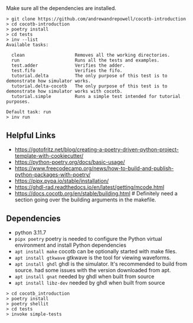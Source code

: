 ##

Make sure all the dependencies are installed.

```
> git clone https://github.com/andrewandrepowell/cocotb-introduction
> cd cocotb-introduction
> poetry install
> cd tests
> inv --list
Available tasks:

  clean                   Removes all the working directories.
  run                     Runs all the tests and examples.
  test.adder              Verifies the adder.
  test.fifo               Verifies the fifo.
  tutorial.delta          The only purpose of this test is to demonstrate how simulator works.
  tutorial.delta-cocotb   The only purpose of this test is to demonstrate how simulator works with cocotb.
  tutorial.simple         Runs a simple test intended for tutorial purposes.

Default task: run
> inv run
```

## Helpful Links

- https://gotofritz.net/blog/creating-a-poetry-driven-python-project-template-with-cookiecutter/
- https://python-poetry.org/docs/basic-usage/
- https://www.freecodecamp.org/news/how-to-build-and-publish-python-packages-with-poetry/
- https://pipx.pypa.io/stable/installation/
- https://ghdl-rad.readthedocs.io/en/latest/getting/mcode.html
- https://docs.cocotb.org/en/stable/building.html # Definitely need a section going over the building arguments in the makefile.

## Dependencies

- python 3.11.7
- `pipx poetry` poetry is needed to configure the Python virtual environment and install Python dependencies
- `apt install make` cocotb can be optionally started with make files.
- `apt install gtkwave` gtkwave is the tool for viewing waveforms.
- `apt install ghdl` ghdl is the simulator. It's recommended to build from source. had some issues with the version downloaded from apt.
- `apt install gnat` needed by ghdl when built from source
- `apt install libz-dev` needed by ghdl when built from source

```
> cd cocotb_introduction
> poetry install
> poetry shellit
> cd tests
> invoke simple-tests
```